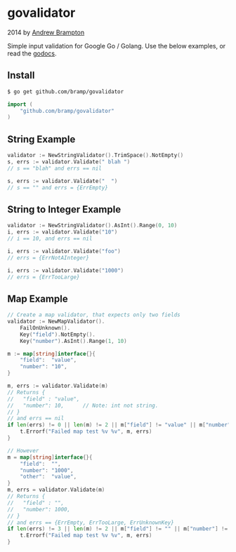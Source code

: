 govalidator
============
2014 by [Andrew Brampton](http://bramp.net)

Simple input validation for Google Go / Golang. Use the below examples, or read the [godocs](https://godoc.org/github.com/bramp/govalidator).

Install
-------
```bash
$ go get github.com/bramp/govalidator
```

```go
import (
    "github.com/bramp/govalidator"
)
```

String Example
-------
```go
validator := NewStringValidator().TrimSpace().NotEmpty()
s, errs := validator.Validate(" blah ")
// s == "blah" and errs == nil

s, errs := validator.Validate("  ")
// s == "" and errs = {ErrEmpty}
```

String to Integer Example
-------
```go
validator := NewStringValidator().AsInt().Range(0, 10)
i, errs := validator.Validate("10")
// i == 10, and errs == nil

i, errs := validator.Validate("foo")
// errs = {ErrNotAInteger}

i, errs := validator.Validate("1000")
// errs = {ErrTooLarge}
```

Map Example
-------
```go
// Create a map validator, that expects only two fields
validator := NewMapValidator().
    FailOnUnknown().
    Key("field").NotEmpty().
    Key("number").AsInt().Range(1, 10)

m := map[string]interface{}{
    "field":  "value",
    "number": "10",
}

m, errs := validator.Validate(m)
// Returns {
//   "field" : "value",
//   "number": 10,      // Note: int not string.
// }
// and errs == nil
if len(errs) != 0 || len(m) != 2 || m["field"] != "value" || m["number"] != 10 {
    t.Errorf("Failed map test %v %v", m, errs)
}

// However
m = map[string]interface{}{
    "field":  "",
    "number": "1000",
    "other":  "value",
}
m, errs = validator.Validate(m)
// Returns {
//   "field" : "",
//   "number": 1000,
// }
// and errs == {ErrEmpty, ErrTooLarge, ErrUnknownKey}
if len(errs) != 3 || len(m) != 2 || m["field"] != "" || m["number"] != 1000 {
    t.Errorf("Failed map test %v %v", m, errs)
}
```

